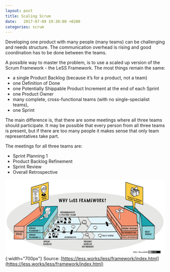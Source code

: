 ```yaml
---
layout: post
title: Scaling Scrum
date:   2017-07-09 19:30:00 +0200
categories: scrum
---
```


Developing one product with many people (many teams) can be challenging and needs structure. The communication overhead is rising and good coordination has to be done between the teams.

A possible way to master the problem, is to use a scaled up version of the Scrum Framework - the LeSS Framework.
The most things remain the same:

* a single Product Backlog (because it’s for a product, not a team)
* one Definition of Done
* one Potentially Shippable Product Increment at the end of each Sprint
* one Product Owner
* many complete, cross-functional teams (with no single-specialist teams),
* one Sprint

The main difference is, that there are some meetings where all three teams should participate. It may be possible that every person from all three teams is present, but if there are too many people it makes sense that only team representatives take part.

The meetings for all three teams are:

* Sprint Planning 1
* Product Backlog Refinement
* Sprint Review
* Overall Retrospective

![less framework](/img/why-less-framework.png){:width="700px"}
Source: [https://less.works/less/framework/index.html](https://less.works/less/framework/index.html)